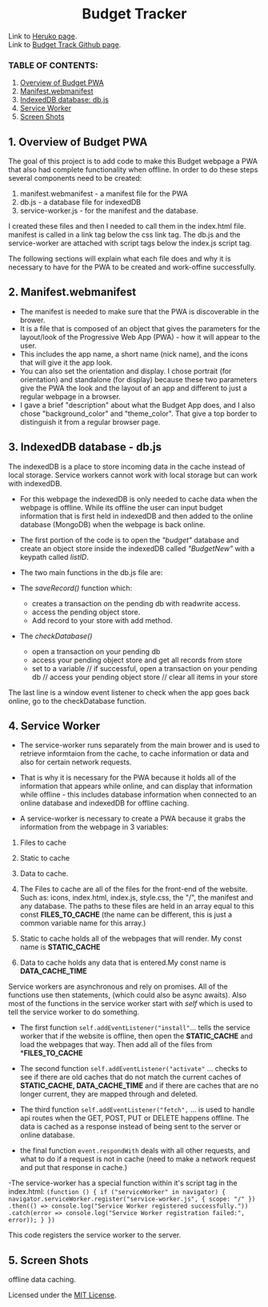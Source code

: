 <h1 align ="center"> Budget Tracker </h1>

Link to [Heruko page](https://budget-tracker-221.herokuapp.com/).
<br>
Link to [Budget Track Github page](https://github.com/ksfallon/Budget-Tracker).

### **TABLE OF CONTENTS:**
1. [Overview of Budget PWA](#1-overview-of-budget-pwa)
2. [Manifest.webmanifest](#2-manifest)
3. [IndexedDB database: db.js](#3-indexeddb-database-db-js)
4. [Service Worker](#1-service-worker)
5. [Screen Shots](#5-screen-shots)

## 1. Overview of Budget PWA
The goal of this project is to add code to make this Budget webpage a PWA that also had complete functionality when offline. In order to do these steps several components need to be created: 

1. manifest.webmanifest - a manifest file for the PWA 
2. db.js - a database file for indexedDB
3. service-worker.js - for the manifest and the database.

I created these files and then I needed to call them in the index.html file. manifest is called in a link tag below the css link tag. The db.js and the service-worker are attached with script tags below the index.js script tag.

The following sections will explain what each file does and why it is necessary to have for the PWA to be created and work-offine successfully.

## 2. Manifest.webmanifest
- The manifest is needed to make sure that the PWA is discoverable in the brower.
- It is a file that is composed of an object that gives the parameters for the layout/look of the Progressive Web App (PWA) - how it will appear to the user.
- This includes the app name, a short name (nick name), and the icons that will give it the app look.
- You can also set the orientation and display. I chose portrait (for orientation) and standalone (for display) because these two parameters give the PWA the look and the layout of an app and different to just a regular webpage in a browser.
- I gave a brief "description" about what the Budget App does, and I also chose "background_color" and "theme_color". That give a top border to distinguish it from a regular browser page.

## 3. IndexedDB database - db.js
The indexedDB is a place to store incoming data in the cache instead of local storage. Service workers cannot work with local storage but can work with indexedDB.

- For this webpage the indexedDB is only needed to cache data when the webpage is offline. While its offline the user can input budget information that is first held in indexedDB and then added to the online database (MongoDB) when the webpage is back online.

- The first portion of the code is to open the *"budget"* database and create an object store inside the indexedDB called *"BudgetNew"* with a keypath called *listID*.

- The two main functions in the db.js file are: 

- The *saveRecord()* function which: 
    - creates a transaction on the pending db with readwrite access. 
    - access the pending object store. 
    - Add record to your store with add method.
- The *checkDatabase()* 
    - open a transaction on your pending db
    - access your pending object store and get all records from store 
    - set to a variable
              // if successful, open a transaction on your pending db
          // access your pending object store
          // clear all items in your store

The last line is a window event listener to check when the app goes back online, go to the checkDatabase function.
## 4. Service Worker
- The service-worker runs separately from the main brower and is used to retrieve informtaion from the cache, to cache information or data and also for certain network requests. 
- That is why it is necessary for the PWA because it holds all of the information that appears while online, and can display that information while offline - this includes database information when connected to an online database and indexedDB for offline caching.

- A service-worker is necessary to create a PWA because it grabs the information from the webpage in 3 variables:
1. Files to cache
2. Static to cache
3. Data to cache.

1. The Files to cache are all of the files for the front-end of the website. Such as: icons, index.html, index.js, style.css, the "/", the manifest and any database. The paths to these files are held in an array equal to this const **FILES_TO_CACHE** (the name can be different, this is just a common variable name for this array.)

2. Static to cache holds all of the webpages that will render. My const name is **STATIC_CACHE**

3. Data to cache holds any data that is entered.My const name is **DATA_CACHE_TIME**

Service workers are asynchronous and rely on promises. All of the functions use then statements, (which could also be async awaits). Also most of the functions in the service worker start with *self* which is used to tell the service worker to do something.

- The first function `self.addEventListener("install"`... tells the service worker that if the website is offline, then open the **STATIC_CACHE** and load the webpages that way. Then add all of the files from ***FILES_TO_CACHE**

- The second function `self.addEventListener("activate"` ... checks to see if there are old caches that do not match the current caches of **STATIC_CACHE, DATA_CACHE_TIME** and if there are caches that are no longer current, they are mapped through and deleted.

- The third function `self.addEventListener("fetch",` ... is used to handle api routes when the GET, POST, PUT or DELETE happens offline. The data is cached as a response instead of being sent to the server or online database.

- the final function `event.respondWith` deals with all other requests, and what to do if a request is not in cache (need to make a network request and put that response in cache.)

-The service-worker has a special function within it's script tag in the index.html:
`(function () {
    if ("serviceWorker" in navigator) {
        navigator.serviceWorker.register("service-worker.js", { scope: "/" })
            .then(() => console.log("Service Worker registered successfully."))
            .catch(error => console.log("Service Worker registration failed:", error));
    }
})`

This code registers the service worker to the server.

## 5. Screen Shots 

offline data caching.

Licensed under the [MIT License](https://choosealicense.com/licenses/mit/#).
